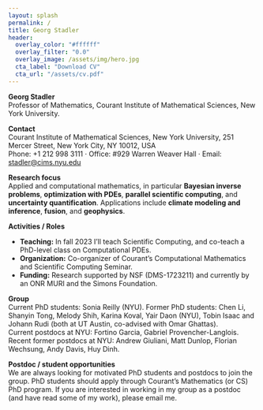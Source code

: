 ```yaml
---
layout: splash
permalink: /
title: Georg Stadler
header:
  overlay_color: "#ffffff"
  overlay_filter: "0.0"
  overlay_image: /assets/img/hero.jpg
  cta_label: "Download CV"
  cta_url: "/assets/cv.pdf"
---
```


**Georg Stadler**  
Professor of Mathematics, Courant Institute of Mathematical Sciences, New York University.

**Contact**  
Courant Institute of Mathematical Sciences, New York University, 251 Mercer Street, New York City, NY 10012, USA  
Phone: +1 212 998 3111 · Office: #929 Warren Weaver Hall · Email: [stadler@cims.nyu.edu](mailto:stadler@cims.nyu.edu)

**Research focus**  
Applied and computational mathematics, in particular **Bayesian inverse problems**, **optimization with PDEs**, **parallel scientific computing**, and **uncertainty quantification**. Applications include **climate modeling and inference**, **fusion**, and **geophysics**.

**Activities / Roles**  
- **Teaching:** In fall 2023 I’ll teach Scientific Computing, and co-teach a PhD-level class on Computational PDEs.  
- **Organization:** Co-organizer of Courant’s Computational Mathematics and Scientific Computing Seminar.  
- **Funding:** Research supported by NSF (DMS-1723211) and currently by an ONR MURI and the Simons Foundation.

**Group**  
Current PhD students: Sonia Reilly (NYU). Former PhD students: Chen Li, Shanyin Tong, Melody Shih, Karina Koval, Yair Daon (NYU), Tobin Isaac and Johann Rudi (both at UT Austin, co-advised with Omar Ghattas).  
Current postdocs at NYU: Fortino Garcia, Gabriel Provencher-Langlois. Recent former postdocs at NYU: Andrew Giuliani, Matt Dunlop, Florian Wechsung, Andy Davis, Huy Dinh.

**Postdoc / student opportunities**  
We are always looking for motivated PhD students and postdocs to join the group. PhD students should apply through Courant’s Mathematics (or CS) PhD program. If you are interested in working in my group as a postdoc (and have read some of my work), please email me.
